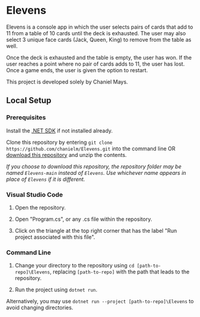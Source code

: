# Elevens
Elevens is a console app in which the user selects pairs of cards that add to 11 from a table of 10 cards until the deck is exhausted. The user may also select 3 unique face cards (Jack, Queen, King) to remove from the table as well.

Once the deck is exhausted and the table is empty, the user has won. If the user reaches a point where no pair of cards adds to 11, the user has lost. Once a game ends, the user is given the option to restart.

This project is developed solely by Chaniel Mays.

## Local Setup
### Prerequisites
Install the [.NET SDK](https://dotnet.microsoft.com/en-us/download) if not installed already.

Clone this repository by entering `git clone https://github.com/chanielm/Elevens.git` into the command line OR [download this repository](https://github.com/chanielm/Elevens/archive/refs/heads/main.zip) and unzip the contents.

_If you choose to download this repository, the repository folder may be named `Elevens-main` instead of `Elevens`. Use whichever name appears in place of `Elevens` if it is different._

### Visual Studio Code
1. Open the repository.

2. Open "Program.cs", or any .cs file within the repository.

3. Click on the triangle at the top right corner that has the label "Run project associated with this file".

### Command Line
1. Change your directory to the repository using `cd [path-to-repo]\Elevens`, replacing `[path-to-repo]` with the path that leads to the repository.

2. Run the project using `dotnet run`.

Alternatively, you may use `dotnet run --project [path-to-repo]\Elevens` to avoid changing directories.